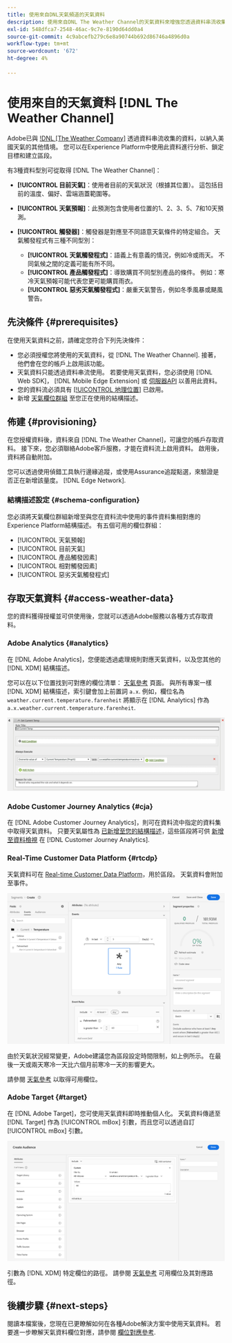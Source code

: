 ```yaml
---
title: 使用來自DNL天氣頻道的天氣資料
description: 使用來自DNL The Weather Channel的天氣資料來增強您透過資料串流收集的資料。
exl-id: 548dfca7-2548-46ac-9c7e-8190d64dd0a4
source-git-commit: 4c9abcefb279c6e8a90744b692d86746a4896d0a
workflow-type: tm+mt
source-wordcount: '672'
ht-degree: 4%

---
```


# 使用來自的天氣資料 [!DNL The Weather Channel]

Adobe已與 [!DNL [The Weather Company]](https://www.ibm.com/weather) 透過資料串流收集的資料，以納入美國天氣的其他情境。 您可以在Experience Platform中使用此資料進行分析、鎖定目標和建立區段。

有3種資料型別可從取得 [!DNL The Weather Channel]：

* **[!UICONTROL 目前天氣]**：使用者目前的天氣狀況（根據其位置）。 這包括目前的溫度、偏好、雲端涵蓋範圍等。
* **[!UICONTROL 天氣預報]**：此預測包含使用者位置的1、2、3、5、7和10天預測。
* **[!UICONTROL 觸發器]**：觸發器是對應至不同語意天氣條件的特定組合。 天氣觸發程式有三種不同型別：

   * **[!UICONTROL 天氣觸發程式]**：語義上有意義的情況，例如冷或雨天。 不同氣候之間的定義可能有所不同。
   * **[!UICONTROL 產品觸發程式]**：導致購買不同型別產品的條件。 例如：寒冷天氣預報可能代表您更可能購買雨衣。
   * **[!UICONTROL 惡劣天氣觸發程式]**：嚴重天氣警告，例如冬季風暴或颶風警告。

## 先決條件 {#prerequisites}

在使用天氣資料之前，請確定您符合下列先決條件：

* 您必須授權您將使用的天氣資料，從 [!DNL The Weather Channel]. 接著，他們會在您的帳戶上啟用該功能。
* 天氣資料只能透過資料串流使用。 若要使用天氣資料，您必須使用 [!DNL Web SDK]， [!DNL Mobile Edge Extension] 或 [伺服器API](../../server-api/overview.md) 以善用此資料。
* 您的資料流必須具有 [[!UICONTROL 地理位置]](../configure.md#advanced-options) 已啟用。
* 新增 [天氣欄位群組](#schema-configuration) 至您正在使用的結構描述。

## 佈建 {#provisioning}

在您授權資料後，資料來自 [!DNL The Weather Channel]，可讓您的帳戶存取資料。 接下來，您必須聯絡Adobe客戶服務，才能在資料流上啟用資料。 啟用後，資料將自動附加。

您可以透過使用偵錯工具執行邊緣追蹤，或使用Assurance追蹤點選，來驗證是否正在新增該量度。 [!DNL Edge Network].

### 結構描述設定 {#schema-configuration}

您必須將天氣欄位群組新增至與您在資料流中使用的事件資料集相對應的Experience Platform結構描述。 有五個可用的欄位群組：

* [!UICONTROL 天氣預報]
* [!UICONTROL 目前天氣]
* [!UICONTROL 產品觸發因素]
* [!UICONTROL 相對觸發因素]
* [!UICONTROL 惡劣天氣觸發程式]

## 存取天氣資料 {#access-weather-data}

您的資料獲得授權並可供使用後，您就可以透過Adobe服務以各種方式存取資料。

### Adobe Analytics {#analytics}

在 [!DNL Adobe Analytics]，您便能透過處理規則對應天氣資料，以及您其他的 [!DNL XDM] 結構描述。

您可以在以下位置找到可對應的欄位清單： [天氣參考](weather-reference.md) 頁面。 與所有專案一樣 [!DNL XDM] 結構描述，索引鍵會加上前置詞 `a.x`. 例如，欄位名為 `weather.current.temperature.farenheit` 將顯示在 [!DNL Analytics] 作為 `a.x.weather.current.temperature.farenheit`.

![處理規則介面](../assets/data-enrichment/weather/processing-rules.png)

### Adobe Customer Journey Analytics {#cja}

在 [!DNL Adobe Customer Journey Analytics]，則可在資料流中指定的資料集中取得天氣資料。 只要天氣屬性為 [已新增至您的結構描述](#prerequisites-prerequisites)，這些區段將可供 [新增至資料檢視](https://experienceleague.adobe.com/docs/analytics-platform/using/cja-dataviews/create-dataview.html) 在 [!DNL Customer Journey Analytics].

### Real-Time Customer Data Platform {#rtcdp}

天氣資料可在 [Real-time Customer Data Platform](../../rtcdp/overview.md)，用於區段。 天氣資料會附加至事件。

![顯示天氣事件的區段產生器](../assets/data-enrichment/weather/schema-builder.png)

由於天氣狀況經常變更，Adobe建議您為區段設定時間限制，如上例所示。 在最後一天或兩天寒冷一天比六個月前寒冷一天的影響更大。

請參閱 [天氣參考](weather-reference.md) 以取得可用欄位。

### Adobe Target {#target}

在 [!DNL Adobe Target]，您可使用天氣資料即時推動個人化。 天氣資料傳遞至 [!DNL Target] 作為 [!UICONTROL mBox] 引數，而且您可以透過自訂 [!UICONTROL mBox] 引數。

![Target對象產生器](../assets/data-enrichment/weather/target-audience-builder.png)

引數為 [!DNL XDM] 特定欄位的路徑。 請參閱 [天氣參考](weather-reference.md) 可用欄位及其對應路徑。

## 後續步驟 {#next-steps}

閱讀本檔案後，您現在已更瞭解如何在各種Adobe解決方案中使用天氣資料。 若要進一步瞭解天氣資料欄位對應，請參閱 [欄位對應參考](weather-reference.md).
